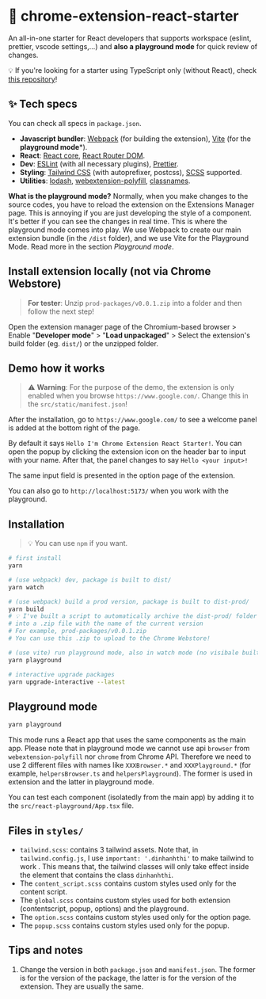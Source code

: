 # 🦖 chrome-extension-react-starter

An all-in-one starter for React developers that supports workspace (eslint, prettier, vscode settings,...) and **also a playground mode** for quick review of changes.

💡 If you're looking for a starter using TypeScript only (without React), check [this repository](https://github.com/dinhanhthi/chrome-extension-ts-starter)!

## ✨ Tech specs

You can check all specs in `package.json`.

- **Javascript bundler**: [Webpack](https://webpack.js.org/) (for building the extension), [Vite](https://vitejs.dev/) (for the **playground mode***).
- **React**: [React core](https://reactjs.org/), [React Router DOM](https://reactrouter.com/en/main).
- **Dev**: [ESLint](https://eslint.org/) (with all necessary plugins), [Prettier](https://prettier.io/).
- **Styling**: [Tailwind CSS](https://tailwindcss.com/) (with autoprefixer, postcss), [SCSS](https://sass-lang.com/) supported.
- **Utilities**: [lodash](https://lodash.com/), [webextension-polyfill](https://github.com/mozilla/webextension-polyfill), [classnames](https://github.com/JedWatson/classnames).

**What is the playground mode?** Normally, when you make changes to the source codes, you have to reload the extension on the Extensions Manager page. This is annoying if you are just developing the style of a component. It's better if you can see the changes in real time. This is where the playground mode comes into play. We use Webpack to create our main extension bundle (in the `/dist` folder), and we use Vite for the Playground Mode. Read more in the section *Playground mode*.

## Install extension locally (not via Chrome Webstore)

> **For tester**: Unzip `prod-packages/v0.0.1.zip` into a folder and then follow the next step!

Open the extension manager page of the Chromium-based browser > Enable "**Developer mode**" > "**Load unpackaged**" > Select the extension's build folder (eg. `dist/`) or the unzipped folder.

## Demo how it works

> ⚠️ **Warning**: For the purpose of the demo, the extension is only enabled when you browse `https://www.google.com/`. Change this in the `src/static/manifest.json`!

After the installation, go to `https://www.google.com/` to see a welcome panel is added at the bottom right of the page.

By default it says `Hello I'm Chrome Extension React Starter!`. You can open the popup by clicking the extension icon on the header bar to input with your name. After that, the panel changes to say `Hello <your input>!`

The same input field is presented in the option page of the extension.

You can also go to `http://localhost:5173/` when you work with the playground.

## Installation

> 💡 You can use `npm` if you want.

```bash
# first install
yarn

# (use webpack) dev, package is built to dist/
yarn watch

# (use webpack) build a prod version, package is built to dist-prod/
yarn build
# 💡 I've built a script to automatically archive the dist-prod/ folder
# into a .zip file with the name of the current version
# For example, prod-packages/v0.0.1.zip
# You can use this .zip to upload to the Chrome Webstore!

# (use vite) run playground mode, also in watch mode (no visibale built folder)
yarn playground

# interactive upgrade packages
yarn upgrade-interactive --latest
```

## Playground mode

```bash
yarn playground
```

This mode runs a React app that uses the same components as the main app. Please note that in playground mode we cannot use api `browser` from `webextension-polyfill` nor `chrome` from Chrome API. Therefore we need to use 2 different files with names like `XXXBrowser.*` and `XXXPlayground.*` (for example, `helpersBrowser.ts` and `helpersPlayground`). The former is used in extension and the latter in playground mode.

You can test each component (isolatedly from the main app) by adding it to the `src/react-playground/App.tsx` file.

## Files in `styles/`

- `tailwind.scss`: contains 3 tailwind assets. Note that, in `tailwind.config.js`, I use `important: '.dinhanhthi'` to make tailwind to work . This means that, the tailwind classes will only take effect inside the element that contains the class `dinhanhthi`.
- The `content_script.scss` contains custom styles used only for the content script.
- The `global.scss` contains custom styles used for both extension (contentscript, popup, options) and the playground.
- The `option.scss` contains custom styles used only for the option page.
- The `popup.scss` contains custom styles used only for the popup.

## Tips and notes

1. Change the version in both `package.json` and `manifest.json`. The former is for the version of the package, the latter is for the version of the extension. They are usually the same.
